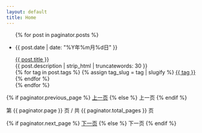 ```yaml
---
layout: default
title: Home
---
```


<ul class="post-list">
  {% for post in paginator.posts %}
    <li class="post-list-item">
      <p class="post-meta">{{ post.date | date: "%Y年%m月%d日" }}</p>
      <a class="post-link" href="{{ post.url | relative_url }}">{{ post.title }}</a>
      <div class="post-excerpt">
        {{ post.description | strip_html | truncatewords: 30 }}
      </div>
      <div class="post-tags">
        {% for tag in post.tags %}
          {% assign tag_slug = tag | slugify %}
          <a href="{{ site.baseurl }}/tags/#{{ tag_slug }}" 
             class="post-tag {% if tag_slug == 'rag' %}rag{% elsif tag_slug == 'ai' %}ai{% else %}tech{% endif %}">
            {{ tag }}
          </a>
        {% endfor %}
      </div>
    </li>
  {% endfor %}
</ul>

<!-- Pagination links -->
<div class="pagination">
  {% if paginator.previous_page %}
    <a href="{{ paginator.previous_page_path }}" class="previous">上一页</a>
  {% else %}
    <span class="previous disabled">上一页</span>
  {% endif %}
  
  <span class="page_number">第 {{ paginator.page }} 页 / 共 {{ paginator.total_pages }} 页</span>

  {% if paginator.next_page %}
    <a href="{{ paginator.next_page_path }}" class="next">下一页</a>
  {% else %}
    <span class="next disabled">下一页</span>
  {% endif %}
</div>
